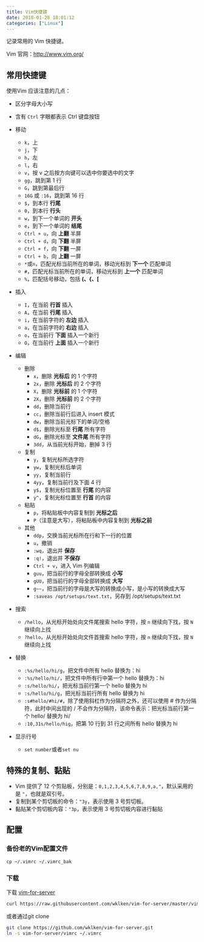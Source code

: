 ```yaml
---
title: Vim快捷键
date: 2018-01-28 18:01:12
categories: ["Linux"]
---
```


记录常用的 Vim 快捷键。

<!-- more -->

Vim 官网：<http://www.vim.org/>

## 常用快捷键

使用Vim 应该注意的几点：

- 区分字母大小写
- 含有 `Ctrl` 字眼都表示 Ctrl 键盘按钮

- 移动
    - `k`，上
    - `j`，下
    - `h`，左
    - `l`，右
    - `v`，按 v 之后按方向键可以选中你要选中的文字
    - `gg`，跳到第 1 行
    - `G`，跳到第最后行
    - `16G` 或 `:16`，跳到第 16 行
    - `$`，到本行 **行尾**
    - `0`，到本行 **行头**
    - `w`，到下一个单词的 **开头**
    - `e`，到下一个单词的 **结尾**
    - `Ctrl + u`，向 **上翻** 半屏
    - `Ctrl + d`，向 **下翻** 半屏
    - `Ctrl + f`，向 **下翻** 一屏
    - `Ctrl + b`，向 **上翻** 一屏
    - `*`或`n`，匹配光标当前所在的单词，移动光标到 **下一个** 匹配单词
    - `#`，匹配光标当前所在的单词，移动光标到 **上一个** 匹配单词
    - `%`，匹配括号移动，包括 **(、{、[**
- 插入
    - `I`，在当前 **行首** 插入
    - `A`，在当前 **行尾** 插入
    - `i`，在当前字符的 **左边** 插入
    - `a`，在当前字符的 **右边** 插入
    - `o`，在当前行 **下面** 插入一个新行
    - `O`，在当前行 **上面** 插入一个新行
- 编辑
    - 删除
        - `x`，删除 **光标后** 的 1 个字符
        - `2x`，删除 **光标后** 的 2 个字符
        - `X`，删除 **光标前** 的 1 个字符
        - `2X`，删除 **光标前** 的 2 个字符
        - `dd`，删除当前行
        - `cc`，删除当前行后进入 insert 模式
        - `dw`，删除当前光标下的单词/空格
        - `d$`，删除光标至 **行尾** 所有字符
        - `dG`，删除光标至 **文件尾** 所有字符
        - `3dd`，从当前光标开始，删掉 3 行
    - 复制
        - `y`，复制光标所选字符
        - `yw`，复制光标后单词
        - `yy`，复制当前行
        - `4yy`，复制当前行及下面 4 行
        - `y$`，复制光标位置至 **行尾** 的内容
        - `y^`，复制光标位置至 **行首** 的内容
    - 粘贴
        - `p`，将粘贴板中内容复制到 **光标之后**
        - `P`（注意是大写），将粘贴板中内容复制到 **光标之前**
    - 其他
	    - `ddp`，交换当前光标所在行和下一行的位置
	    - `u`，撤销
	    - `:wq`，退出并 **保存**
	    - `:q!`，退出并 **不保存**
	    - `Ctrl + v`，进入 Vim 列编辑
	    - `guu`，把当前行的字母全部转换成 **小写**
	    - `gUU`，把当前行的字母全部转换成 **大写**
	    - `g~~`，把当前行的字母是大写的转换成小写，是小写的转换成大写
	    - `:saveas /opt/setups/text.txt`，另存到 /opt/setups/text.txt
- 搜索
    - `/hello`，从光标开始处向文件尾搜索 hello 字符，按 `n` 继续向下找，按 `N` 继续向上找
    - `?hello`，从光标开始处向文件首搜索 hello 字符，按 `n` 继续向下找，按 `N` 继续向上找
- 替换
    - `:%s/hello/hi/g`，把文件中所有 hello 替换为：hi
    - `:%s/hello/hi/`，把文件中所有行中第一个 hello 替换为：hi
    - `:s/hello/hi/`，把光标当前行第一个 hello 替换为 hi
    - `:s/hello/hi/g`，把光标当前行所有 hello 替换为 hi
    - `:s#hello/#hi/#`，除了使用斜杠作为分隔符之外，还可以使用 # 作为分隔符，此时中间出现的 / 不会作为分隔符，该命令表示：把光标当前行第一个 hello/ 替换为 hi/
    - `:10,31s/hello/hig`，把第 10 行到 31 行之间所有 hello 替换为 hi

- 显示行号
    - `set number`或者`set nu`

## 特殊的复制、黏贴

- Vim 提供了 12 个剪贴板，分别是：`0,1,2,3,4,5,6,7,8,9,a,"`，默认采用的是 `"`，也就是双引号。
- 复制到某个剪切板的命令：`"3y`，表示使用 3 号剪切板。
- 黏贴某个剪切板内容：`"3p`，表示使用 3 号剪切板内容进行黏贴


## 配置


### 备份老的Vim配置文件

```
cp ~/.vimrc ~/.vimrc_bak
```

### 下载
下载 [vim-for-server](https://github.com/wklken/vim-for-server)

``` bash
curl https://raw.githubusercontent.com/wklken/vim-for-server/master/vimrc > ~/.vimrc
```
或者通过git clone

``` bash
git clone https://github.com/wklken/vim-for-server.git
ln -s vim-for-server/vimrc ~/.vimrc
```


